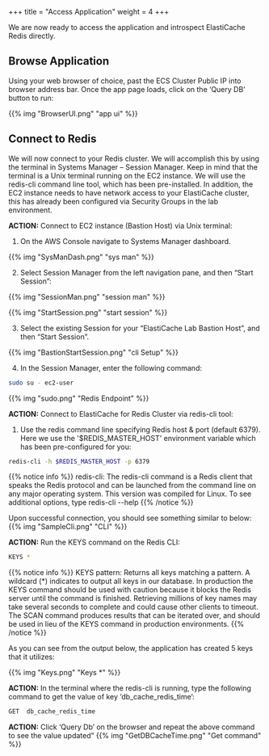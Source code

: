 +++
title = "Access Application"
weight = 4
+++

We are now ready to access the application and introspect ElastiCache Redis directly.

## Browse Application

Using your web browser of choice, past the ECS Cluster Public IP into browser address bar.  Once the app page loads, click on the ‘Query DB’ button to run:

{{% img "BrowserUI.png" "app ui" %}}

## Connect to Redis

We will now connect to your Redis cluster. We will accomplish this by using the terminal in Systems Manager – Session Manager. Keep in mind that the terminal is a Unix terminal running on the EC2 instance.  We will use the redis-cli command line tool, which has been pre-installed.  In addition, the EC2 instance needs to have network access to your ElastiCache cluster, this has already been configured via Security Groups in the lab environment.


**ACTION:** Connect to EC2 instance (Bastion Host) via Unix terminal:

1. On the AWS Console navigate to Systems Manager dashboard.


{{% img "SysManDash.png" "sys man" %}}

2. Select Session Manager from the left navigation pane, and then “Start Session”:


{{% img "SessionMan.png" "session man" %}}

{{% img "StartSession.png" "start session" %}}

3. Select the existing Session for your “ElastiCache Lab Bastion Host”, and then “Start Session”.


{{% img "BastionStartSession.png" "cli Setup" %}}

4. In the Session Manager, enter the following command:

```bash
sudo su - ec2-user
```

{{% img "sudo.png" "Redis Endpoint" %}}

**ACTION:** Connect to ElastiCache for Redis Cluster via redis-cli tool:

1. Use the redis command line specifying Redis host & port (default 6379).  Here we use the '$REDIS_MASTER_HOST' 
   environment variable which has been pre-configured for you:

```bash
redis-cli -h $REDIS_MASTER_HOST -p 6379
```

{{% notice info %}}
redis-cli:
The redis-cli command is a Redis client that speaks the Redis protocol and can be launched from the command line on any major operating system. This version was compiled for Linux. To see additional options, type redis-cli --help
{{% /notice %}}


Upon successful connection, you should see something similar to below:
{{% img "SampleCli.png" "CLI" %}}


**ACTION:** Run the KEYS command on the Redis CLI:


```bash
KEYS *
```
{{% notice info %}}
KEYS pattern:
Returns all keys matching a pattern. A wildcard (*) indicates to output all keys in our database. In production the KEYS command should be used with caution because it blocks the Redis server until the command is finished. Retrieving millions of key names may take several seconds to complete and could cause other clients to timeout. The SCAN command produces results that can be iterated over, and should be used in lieu of the KEYS command in production environments.
{{% /notice %}}



As you can see from the output below, the application has created 5 keys that it utilizes:

{{% img "Keys.png" "Keys *" %}}

**ACTION:** In the terminal where the redis-cli is running, type the following command to get the value of key ‘db_cache_redis_time’:

```bash
GET  db_cache_redis_time
```

**ACTION:** Click ‘Query Db’ on the browser and repeat the above command to see the value updated”
{{% img "GetDBCacheTime.png" "Get command" %}}
